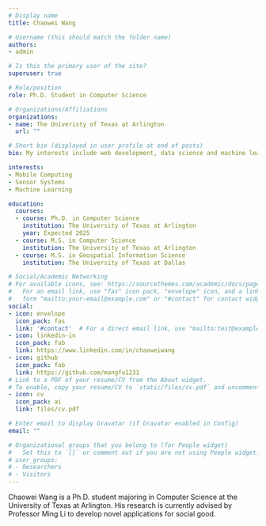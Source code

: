 ```yaml
---
# Display name
title: Chaowei Wang

# Username (this should match the folder name)
authors:
- admin

# Is this the primary user of the site?
superuser: true

# Role/position
role: Ph.D. Student in Computer Science

# Organizations/Affiliations
organizations:
- name: The Univeristy of Texas at Arlington
  url: ""

# Short bio (displayed in user profile at end of posts)
bio: My interests include web development, data science and machine learning.

interests:
- Mobile Computing
- Sensor Systems
- Machine Learning

education:
  courses:
  - course: Ph.D. in Computer Science
    institution: The University of Texas at Arlington
    year: Expected 2025
  - course: M.S. in Computer Science
    institution: The University of Texas at Arlington
  - course: M.S. in Geospatial Information Science
    institution: The University of Texas at Dallas

# Social/Academic Networking
# For available icons, see: https://sourcethemes.com/academic/docs/page-builder/#icons
#   For an email link, use "fas" icon pack, "envelope" icon, and a link in the
#   form "mailto:your-email@example.com" or "#contact" for contact widget.
social:
- icon: envelope
  icon_pack: fas
  link: '#contact'  # For a direct email link, use "mailto:test@example.org".
- icon: linkedin-in
  icon_pack: fab
  link: https://www.linkedin.com/in/chaoweiwang
- icon: github
  icon_pack: fab
  link: https://github.com/mangfu1231
# Link to a PDF of your resume/CV from the About widget.
# To enable, copy your resume/CV to `static/files/cv.pdf` and uncomment the lines below.
- icon: cv
  icon_pack: ai
  link: files/cv.pdf

# Enter email to display Gravatar (if Gravatar enabled in Config)
email: ""

# Organizational groups that you belong to (for People widget)
#   Set this to `[]` or comment out if you are not using People widget.
# user_groups:
# - Researchers
# - Visitors
---
```


Chaowei Wang is a Ph.D. student majoring in Computer Science at the University of Texas at Arlington. His research is currently advised by Professor Ming Li to develop novel applications for social good.
